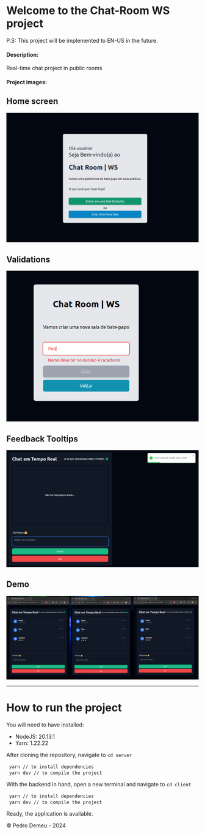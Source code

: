 # Welcome to the Chat-Room WS project

P.S: This project will be implemented to EN-US in the future.

#### Description:

Real-time chat project in public rooms

#### Project images:

## Home screen
<img src="/welcome.png" alt="Chat Room WS - Welcome screen">

## Validations
<img src="/validation.png" alt="Chat Room WS - Validation Image when entering room name">

## Feedback Tooltips
<img src="/tooltip-example.png" alt="Chat Room WS - Tooltip image when creating a room">

## Demo
<img src="/demo.png" alt="Chat Room WS - Demo image">

---

# How to run the project

You will need to have installed:
- NodeJS: 20.13.1
- Yarn: 1.22.22

After cloning the repository, navigate to ``cd server``
```
 yarn // to install dependencies
 yarn dev // to compile the project
```

With the backend in hand, open a new terminal and navigate to ``cd client``
```
 yarn // to install dependencies
 yarn dev // to compile the project
```

Ready, the application is available.


© Pedro Demeu - 2024